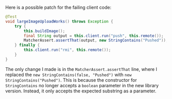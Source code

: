 Here is a possible patch for the failing client code:

```java
@Test
void largeImageUploadWorks() throws Exception {
    try {
        this.buildImage();
        final String output = this.client.run("push", this.remote());
        MatcherAssert.assertThat(output, new StringContains("Pushed"));
    } finally {
        this.client.run("rmi", this.remote());
    }
}
```

The only change I made is in the `MatcherAssert.assertThat` line, where I replaced the `new StringContains(false, "Pushed")` with `new StringContains("Pushed")`. This is because the constructor for `StringContains` no longer accepts a `boolean` parameter in the new library version. Instead, it only accepts the expected substring as a parameter.
